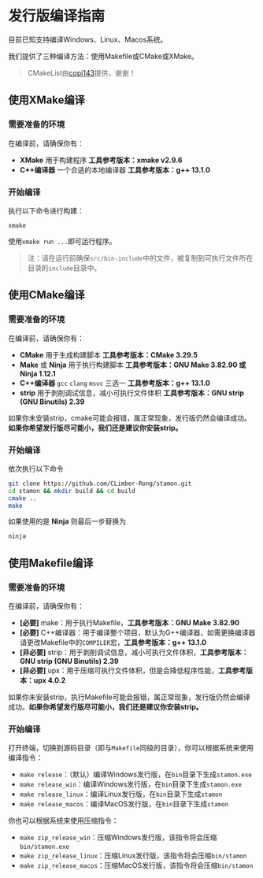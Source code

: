 # 发行版编译指南

目前已知支持编译Windows、Linux、Macos系统。

我们提供了三种编译方法：使用Makefile或CMake或XMake。

> CMakeList由[copi143](https://github.com/copi143)提供，谢谢！

## 使用XMake编译

### 需要准备的环境

在编译前，请确保你有：

- **XMake** 用于构建程序 **工具参考版本：xmake v2.9.6**
- **C++编译器** 一个合适的本地编译器 **工具参考版本：g++ 13.1.0**

### 开始编译

执行以下命令进行构建：

``xmake``

使用``xmake run ...``即可运行程序。

> 注：请在运行前确保``src/bin-include``中的文件，被复制到可执行文件所在目录的``include``目录中。

## 使用CMake编译

### 需要准备的环境

在编译前，请确保你有：

- **CMake** 用于生成构建脚本 **工具参考版本：CMake 3.29.5**
- **Make** 或 **Ninja** 用于执行构建脚本 **工具参考版本：GNU Make 3.82.90 或 Ninja 1.12.1**
- **C++编译器** `gcc` `clang` `msvc` 三选一 **工具参考版本：g++ 13.1.0**
- **strip** 用于剥削调试信息，减小可执行文件体积 **工具参考版本：GNU strip (GNU Binutils) 2.39**

如果你未安装strip，cmake可能会报错，属正常现象，发行版仍然会编译成功。**如果你希望发行版尽可能小，我们还是建议你安装strip。**

### 开始编译

依次执行以下命令

```sh
git clone https://github.com/CLimber-Rong/stamon.git
cd stamon && mkdir build && cd build
cmake ..
make
```

如果使用的是 **Ninja** 则最后一步替换为

```sh
ninja
```

## 使用Makefile编译

### 需要准备的环境

在编译前，请确保你有：

* **[必要]** make：用于执行Makefile，**工具参考版本：GNU Make 3.82.90**
* **[必要]** C++编译器：用于编译整个项目，默认为G++编译器，如需更换编译器请更改Makefile中的``COMPILER``宏，**工具参考版本：g++ 13.1.0**
* **[非必要]** strip：用于剥削调试信息，减小可执行文件体积，**工具参考版本：GNU strip (GNU Binutils) 2.39**
* **[非必要]** upx：用于压缩可执行文件体积，但是会降低程序性能，**工具参考版本：upx 4.0.2**

如果你未安装strip，执行Makefile可能会报错，属正常现象，发行版仍然会编译成功。**如果你希望发行版尽可能小，我们还是建议你安装strip。**

### 开始编译

打开终端，切换到源码目录（即与``Makefile``同级的目录），你可以根据系统来使用编译指令：

* ``make release``：（默认）编译Windows发行版，在``bin``目录下生成``stamon.exe``
* ``make release_win``：编译Windows发行版，在``bin``目录下生成``stamon.exe``
* ``make release_linux``：编译Linux发行版，在``bin``目录下生成``stamon``
* ``make release_macos``：编译MacOS发行版，在``bin``目录下生成``stamon``

你也可以根据系统来使用压缩指令：

* ``make zip_release_win``：压缩Windows发行版，该指令将会压缩``bin/stamon.exe``
* ``make zip_release_linux``：压缩Linux发行版，该指令将会压缩``bin/stamon``
* ``make zip_release_macos``：压缩MacOS发行版，该指令将会压缩``bin/stamon``